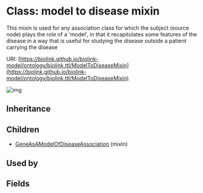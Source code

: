 # Class: model to disease mixin


This mixin is used for any association class for which the subject (source node) plays the role of a 'model', in that it recapitulates some features of the disease in a way that is useful for studying the disease outside a patient carrying the disease

URI: [https://biolink.github.io/biolink-model/ontology/biolink.ttl/ModelToDiseaseMixin](https://biolink.github.io/biolink-model/ontology/biolink.ttl/ModelToDiseaseMixin)

![img](http://yuml.me/diagram/nofunky;dir:TB/class/\[GeneAsAModelOfDiseaseAssociation]uses%20-.->\[ModelToDiseaseMixin])
## Inheritance

## Children

 * [GeneAsAModelOfDiseaseAssociation](GeneAsAModelOfDiseaseAssociation.md) (mixin) 
## Used by

## Fields

